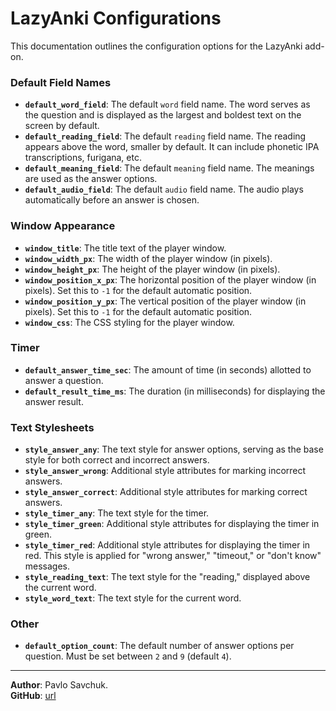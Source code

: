 # LazyAnki Configurations

This documentation outlines the configuration options for the LazyAnki add-on.

### Default Field Names

- **`default_word_field`**: The default `word` field name. The word serves as the question and is displayed as the largest and boldest text on the screen by default.  
- **`default_reading_field`**: The default `reading` field name. The reading appears above the word, smaller by default. It can include phonetic IPA transcriptions, furigana, etc.  
- **`default_meaning_field`**: The default `meaning` field name. The meanings are used as the answer options.  
- **`default_audio_field`**: The default `audio` field name. The audio plays automatically before an answer is chosen.  

### Window Appearance

- **`window_title`**: The title text of the player window.  
- **`window_width_px`**: The width of the player window (in pixels).  
- **`window_height_px`**: The height of the player window (in pixels).  
- **`window_position_x_px`**: The horizontal position of the player window (in pixels). Set this to `-1` for the default automatic position.  
- **`window_position_y_px`**: The vertical position of the player window (in pixels). Set this to `-1` for the default automatic position.  
- **`window_css`**: The CSS styling for the player window.  

### Timer

- **`default_answer_time_sec`**: The amount of time (in seconds) allotted to answer a question.  
- **`default_result_time_ms`**: The duration (in milliseconds) for displaying the answer result.  

### Text Stylesheets

- **`style_answer_any`**: The text style for answer options, serving as the base style for both correct and incorrect answers.  
- **`style_answer_wrong`**: Additional style attributes for marking incorrect answers.  
- **`style_answer_correct`**: Additional style attributes for marking correct answers.  
- **`style_timer_any`**: The text style for the timer.  
- **`style_timer_green`**: Additional style attributes for displaying the timer in green. 
- **`style_timer_red`**: Additional style attributes for displaying the timer in red. This style is applied for "wrong answer," "timeout," or "don't know" messages.  
- **`style_reading_text`**: The text style for the "reading," displayed above the current word.  
- **`style_word_text`**: The text style for the current word.  

### Other

- **`default_option_count`**: The default number of answer options per question. Must be set between `2` and `9` (default `4`).  

<hr>

**Author**: Pavlo Savchuk.<br>
**GitHub**: [url](https://github.com/zegalur/lazy-anki)